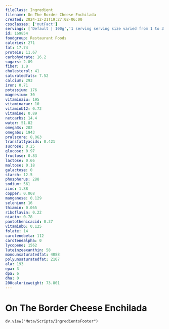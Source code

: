```yaml
---
fileClass: Ingredient
filename: On The Border Cheese Enchilada
created: 2024-12-21T19:27:02-06:00
cssclasses: ['nutFact']
servings: ['Default | 100g','1 serving serving size varied from 1 to 3 enchiladas | 250','2 enchilada | 241','1 enchilada | 124','3 enchilada | 343']
id: 169854
foodgroup: Restaurant Foods
calories: 271
fat: 17.74
protein: 11.67
carbohydrate: 16.2
sugars: 2.89
fiber: 1.8
cholesterol: 41
saturatedfats: 7.52
calcium: 293
iron: 0.71
potassium: 176
magnesium: 30
vitaminaiu: 195
vitaminarae: 10
vitaminb12: 0.72
vitamine: 0.89
netcarbs: 14.4
water: 51.82
omega3s: 202
omega6s: 1943
pralscore: 8.063
transfattyacids: 0.421
sucrose: 0.25
glucose: 0.97
fructose: 0.83
lactose: 0.66
maltose: 0.18
galactose: 0
starch: 12.5
phosphorus: 288
sodium: 561
zinc: 1.88
copper: 0.068
manganese: 0.129
selenium: 16
thiamin: 0.065
riboflavin: 0.22
niacin: 0.78
pantothenicacid: 0.37
vitaminb6: 0.125
folate: 14
carotenebeta: 112
carotenealpha: 0
lycopene: 1562
luteinzeaxanthin: 58
monounsaturatedfat: 4088
polyunsaturatedfat: 2107
ala: 193
epa: 3
dpa: 6
dha: 0
200calorieweight: 73.801
---
```


# On The Border Cheese Enchilada

```dataviewjs
dv.view("Meta/Scripts/IngredientsFooter")
```